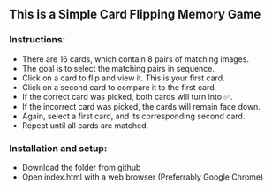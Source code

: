 ## This is a Simple Card Flipping Memory Game

### Instructions:
- There are 16 cards, which contain 8 pairs of matching images.
- The goal is to select the matching pairs in sequence.
- Click on a card to flip and view it. This is your first card.
- Click on a second card to compare it to the first card.
- If the correct card was picked, both cards will turn into ✅.
- If the incorrect card was picked, the cards will remain face down.
- Again, select a first card, and its corresponding second card.
- Repeat until all cards are matched.

### Installation and setup:
- Download the folder from github
- Open index.html with a web browser (Preferrably Google Chrome)


